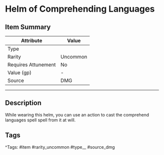 # Helm of Comprehending Languages

## Item Summary

| Attribute            | Value                        |
|----------------------|------------------------------|
| Type                 |   |
| Rarity               | Uncommon             |
| Requires Attunement  | No                |
| Value (gp)           | -    |
| Source               | DMG |

---

## Description

While wearing this helm, you can use an action to cast the comprehend languages spell spell from it at will.

## Tags

^Tags: #item #rarity_uncommon #type__ #source_dmg
